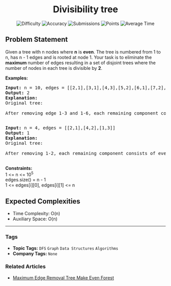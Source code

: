 <h1 align="center">Divisibility tree</h1>

<p align="center">
  <img alt="Difficulty" title="Difficulty" src="https://custom-icon-badges.demolab.com/badge/Difficulty: Medium-1F222E?style=for-the-badge&logoColor=white&logo=fire"/>
  <img alt="Accuracy" title="Accuracy" src="https://custom-icon-badges.demolab.com/badge/Accuracy: 68.8%25-1F222E?style=for-the-badge&logoColor=white&logo=target"/>
  <img alt="Submissions" title="Submissions" src="https://custom-icon-badges.demolab.com/badge/Submissions: 23K+-1F222E?style=for-the-badge&logoColor=white&logo=repo"/>
  <img alt="Points" title="Points" src="https://custom-icon-badges.demolab.com/badge/Points: 4-1F222E?style=for-the-badge&logoColor=white&logo=award"/>
  <img alt="Average Time" title="Average Time" src="https://custom-icon-badges.demolab.com/badge/Average%20Time: 20m-1F222E?style=for-the-badge&logoColor=white&logo=clock"/>
</p>

## Problem Statement

Given a tree with n nodes where <b>n</b> is <b>even</b>. The tree is numbered from 1 to n, has n - 1 edges and is rooted at node 1. Your task is to eliminate the <b>maximum </b>number of edges resulting in a set of disjoint trees where the number of nodes in each tree is divisible by <b>2</b>.

<b>Examples:</b>

<pre><b>Input: </b>n = 10, edges = [[2,1],[3,1],[4,3],[5,2],[6,1],[7,2],[8,6],[9,8],[10,8]]
<b>Output: </b>2
<b>Explanation:<br></b>Original tree:<br><br>After removing edge 1-3 and 1-6, each remaining component consists of even number of nodes. <br><br></pre>

<pre><b>Input: </b>n = 4, edges = [[2,1],[4,2],[1,3]]
<b>Output: </b>1
<b>Explanation: <br></b>Original tree:<br><b><br></b>After removing 1-2, each remaining component consists of even number of nodes.<br><br></pre>

<b>Constraints:</b><br>1 <= n <= 10<sup>5</sup><br>edges.size() = n - 1<br>1 <= edges[i][0], edges[i][1] <= n

## Expected Complexities
- Time Complexity: O(n)
- Auxiliary Space: O(n)

<hr>

### Tags
- **Topic Tags:** `DFS` `Graph` `Data Structures` `Algorithms`
- **Company Tags:** `None`

### Related Articles
- [Maximum Edge Removal Tree Make Even Forest](https://www.geeksforgeeks.org/maximum-edge-removal-tree-make-even-forest/)
